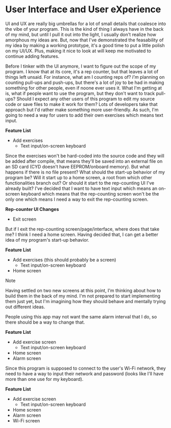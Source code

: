 # User Interface and User eXperience

UI and UX are really big umbrellas for a lot of small details that coalesce into the vibe of your program. This is the kind of thing I always have in the back of my mind, but until I pull it out into the light, I usually don't realize how amorphous my ideas are. But, now that I've demonstrated the feasability of my idea by making a working prototype, it's a good time to put a little polish on my UI/UX. Plus, making it nice to look at will keep me motivated to continue adding features.

Before I tinker with the UI anymore, I want to figure out the scope of my program. I know that at its core, it's a rep counter, but that leaves a lot of things left unsaid. For instance, what am I counting reps of? *I'm* planning on counting pull-ups and push-ups, but there's a lot of joy to be had in making something for other people, even if noone ever uses it. What I'm getting at is, what if people want to use the program, but they don't want to track pull-ups? Should I expect any other users of this program to edit my source code or save files to make it work for them? Lots of developers take that approach but I'd rather make something more user-friendly. As such, I'm going to need a way for users to add their own exercises which means text input.

**Feature List**

* Add exercises
  * Text input/on-screen keyboard

Since the exercises won't be hard-coded into the source code and they will be added after compile, that means they'll be saved into an external file on an SD card (CYD doesn't have EEPROM/onboard memory). But what happens if there is no file present? What should the start-up behavior of my program be? Will it start up to a home screen, a root from which other functionalities branch out? Or should it start to the rep-counting UI I've already built? I've decided that I want to have text input which means an on-screen keyboard which means that the rep-counting screen won't be the only one which means I need a way to exit the rep-counting screen. 

**Rep-counter UI Changes**

* Exit screen

But if I exit the rep-counting screen/page/interface, where does that take me? I think I need a home screen. Having decided that, I can get a better idea of my program's start-up behavior. 

**Feature List**

* Add exercises (this should probably be a screen)
  * Text input/on-screen keyboard
* Home screen

> [!NOTE]
> Having settled on two new screens at this point, I'm thinking about how to build them in the back of my mind. I'm not prepared to start implementing them just yet, but I'm imagining how they should behave and mentally trying out different ideas.

People using this app may not want the same alarm interval that I do, so there should be a way to change that.

**Feature List**

* Add exercise screen
  * Text input/on-screen keyboard
* Home screen
* Alarm screen

Since this program is supposed to connect to the user's Wi-Fi network, they need to have a way to input their network and password (looks like I'll have more than one use for my keyboard).

**Feature List**

* Add exercise screen
  * Text input/on-screen keyboard
* Home screen
* Alarm screen
* Wi-Fi screen